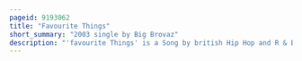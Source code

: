 ```yaml
---
pageid: 9193062
title: "Favourite Things"
short_summary: "2003 single by Big Brovaz"
description: "'favourite Things' is a Song by british Hip Hop and R & B Group Big Brovaz from their 2002 Debut Album, Nu-Flow. The Album was re-released for a third Time only six Weeks after the previous Re-Issue to include 'Favourite Things', which was not contained on either of the previous two Issues of the Album. The Track was released in may 2003 as the third single for the Album. The song is based on 'My Favourite Things' from the musical The Sound of Music."
---
```

